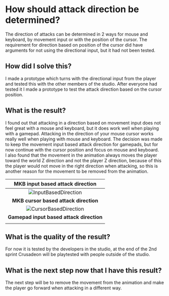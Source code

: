 # How should attack direction be determined?
The direction of attacks can be determined in 2 ways for mouse and keyboard, by movement input or with the position of the cursor. 
The requirement for direction based on position of the cursor did have arguments for not using the directional input, but it had not been tested. 

## How did I solve this?
I made a prototype which turns with the directional input from the player and tested this with the other members of the studio. 
After everyone had tested it I made a prototype to test the attack direction based on the cursor position. 

## What is the result?
I found out that attacking in a direction based on movement input does not feel great with a mouse and keyboard, 
but it does work well when playing with a gamepad. Attacking in the direction of your mouse cursor works really well when
playing with mouse and keyboard. The decision was made to keep the movement input based attack direction for gamepads, but
for now continue with the cursor position and focus on mouse and keyboard.   
I also found that the movement in the animation always moves the player toward the world Z direction and not the player Z direction,
because of this the player would not move in the right direction when attacking, so this is another reason for the movement to be removed from the animation.

|MKB input based attack direction|
|:------------------------------:|
|![InputBasedDirection](https://github.com/Timsel1/S6-Portfolio/assets/90602424/ba6987c7-6505-476b-afb7-f64638146eb4)|
|__MKB cursor based attack direction__|
|![CursorBasedDirection](https://github.com/Timsel1/S6-Portfolio/assets/90602424/79146876-da2a-4c15-90cd-dd1a87f956d0)|
|__Gamepad input based attack direction__|
||

## What is the quality of the result?
For now it is tested by the developers in the studio, at the end of the 2nd sprint Crusadeon will be playtested with people outside of the studio.

## What is the next step now that I have this result?
The next step will be to remove the movement from the animation and make the player go forward when attacking in a different way.
